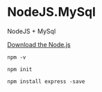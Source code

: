 # NodeJS.MySql
NodeJS + MySql

[Download the Node.js](https://nodejs.org/en/download/ "Download the Node.js")

```shell
npm -v

npm init

npm install express -save
```
